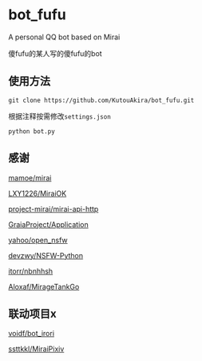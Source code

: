 # bot_fufu

A personal QQ bot based on Mirai

傻fufu的某人写的傻fufu的bot

## 使用方法

`git clone https://github.com/KutouAkira/bot_fufu.git`

根据注释按需修改`settings.json`

`python bot.py`

## 感谢

[mamoe/mirai](https://github.com/mamoe/mirai)

[LXY1226/MiraiOK](https://github.com/LXY1226/MiraiOK)

[project-mirai/mirai-api-http](https://github.com/project-mirai/mirai-api-http)

[GraiaProject/Application](https://github.com/GraiaProject/Application)

[yahoo/open_nsfw](https://github.com/yahoo/open_nsfw)

[devzwy/NSFW-Python](https://github.com/devzwy/NSFW-Python)

[itorr/nbnhhsh](https://github.com/itorr/nbnhhsh)

[Aloxaf/MirageTankGo](https://github.com/Aloxaf/MirageTankGo)

## 联动项目x

[voidf/bot_irori](https://github.com/voidf/bot_irori)

[ssttkkl/MiraiPixiv](https://github.com/ssttkkl/MiraiPixiv)